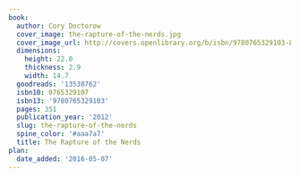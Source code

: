 ```yaml
---
book:
  author: Cory Doctorow
  cover_image: the-rapture-of-the-nerds.jpg
  cover_image_url: http://covers.openlibrary.org/b/isbn/9780765329103-L.jpg
  dimensions:
    height: 22.0
    thickness: 2.9
    width: 14.7
  goodreads: '13538762'
  isbn10: 0765329107
  isbn13: '9780765329103'
  pages: 351
  publication_year: '2012'
  slug: the-rapture-of-the-nerds
  spine_color: '#aaa7a7'
  title: The Rapture of the Nerds
plan:
  date_added: '2016-05-07'
---
```

